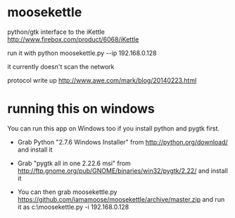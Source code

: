 moosekettle
===========

python/gtk interface to the iKettle
http://www.firebox.com/product/6068/iKettle

run it with
  python moosekettle.py --ip 192.168.0.128

it currently doesn't scan the network

protocol write up
http://www.awe.com/mark/blog/20140223.html

running this on windows
=======================

You can run this app on Windows too if you install python and pygtk first.

* Grab Python "2.7.6 Windows Installer" from http://python.org/download/
and install it

* Grab "pygtk all in one 2.22.6 msi" from 
http://ftp.gnome.org/pub/GNOME/binaries/win32/pygtk/2.22/ and install it

* You can then grab moosekettle.py
https://github.com/iamamoose/moosekettle/archive/master.zip
and run it as   c:\moosekettle.py -i 192.168.0.128
